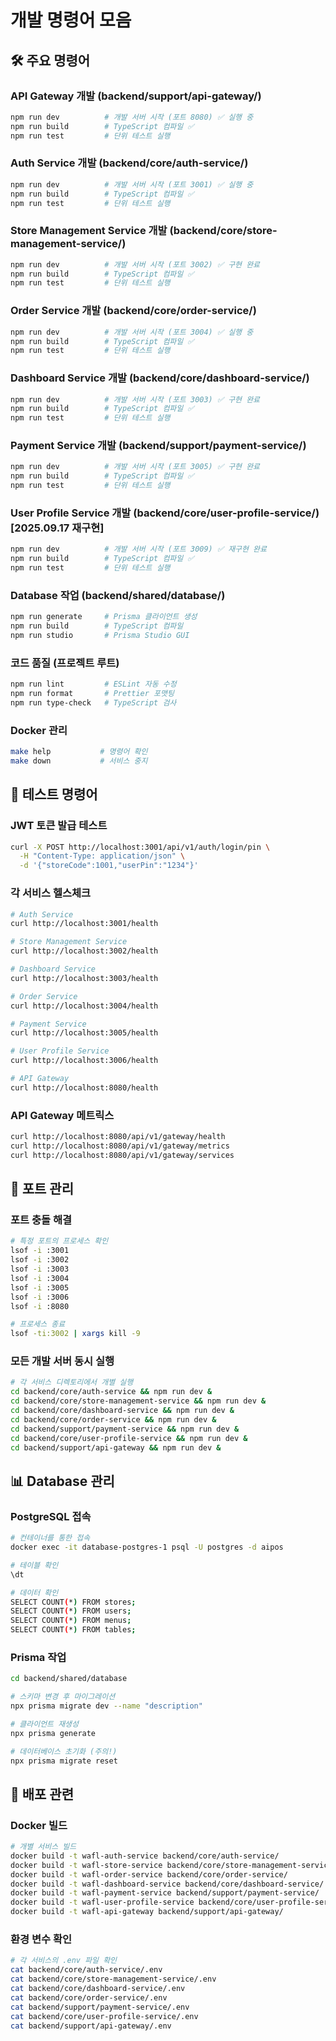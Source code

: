 # 개발 명령어 모음

## 🛠️ 주요 명령어

### API Gateway 개발 (backend/support/api-gateway/)
```bash
npm run dev          # 개발 서버 시작 (포트 8080) ✅ 실행 중
npm run build        # TypeScript 컴파일 ✅
npm run test         # 단위 테스트 실행
```

### Auth Service 개발 (backend/core/auth-service/)
```bash
npm run dev          # 개발 서버 시작 (포트 3001) ✅ 실행 중
npm run build        # TypeScript 컴파일 ✅
npm run test         # 단위 테스트 실행
```

### Store Management Service 개발 (backend/core/store-management-service/)
```bash
npm run dev          # 개발 서버 시작 (포트 3002) ✅ 구현 완료
npm run build        # TypeScript 컴파일 ✅
npm run test         # 단위 테스트 실행
```

### Order Service 개발 (backend/core/order-service/)
```bash
npm run dev          # 개발 서버 시작 (포트 3004) ✅ 실행 중
npm run build        # TypeScript 컴파일 ✅
npm run test         # 단위 테스트 실행
```

### Dashboard Service 개발 (backend/core/dashboard-service/)
```bash
npm run dev          # 개발 서버 시작 (포트 3003) ✅ 구현 완료
npm run build        # TypeScript 컴파일 ✅
npm run test         # 단위 테스트 실행
```

### Payment Service 개발 (backend/support/payment-service/)
```bash
npm run dev          # 개발 서버 시작 (포트 3005) ✅ 구현 완료
npm run build        # TypeScript 컴파일 ✅
npm run test         # 단위 테스트 실행
```

### User Profile Service 개발 (backend/core/user-profile-service/) **[2025.09.17 재구현]**
```bash
npm run dev          # 개발 서버 시작 (포트 3009) ✅ 재구현 완료
npm run build        # TypeScript 컴파일 ✅
npm run test         # 단위 테스트 실행
```

### Database 작업 (backend/shared/database/)
```bash
npm run generate     # Prisma 클라이언트 생성
npm run build        # TypeScript 컴파일
npm run studio       # Prisma Studio GUI
```

### 코드 품질 (프로젝트 루트)
```bash
npm run lint         # ESLint 자동 수정
npm run format       # Prettier 포맷팅
npm run type-check   # TypeScript 검사
```

### Docker 관리
```bash
make help           # 명령어 확인
make down           # 서비스 중지
```

## 🧪 테스트 명령어

### JWT 토큰 발급 테스트
```bash
curl -X POST http://localhost:3001/api/v1/auth/login/pin \
  -H "Content-Type: application/json" \
  -d '{"storeCode":1001,"userPin":"1234"}'
```

### 각 서비스 헬스체크
```bash
# Auth Service
curl http://localhost:3001/health

# Store Management Service
curl http://localhost:3002/health

# Dashboard Service
curl http://localhost:3003/health

# Order Service
curl http://localhost:3004/health

# Payment Service
curl http://localhost:3005/health

# User Profile Service
curl http://localhost:3006/health

# API Gateway
curl http://localhost:8080/health
```

### API Gateway 메트릭스
```bash
curl http://localhost:8080/api/v1/gateway/health
curl http://localhost:8080/api/v1/gateway/metrics
curl http://localhost:8080/api/v1/gateway/services
```

## 🔧 포트 관리

### 포트 충돌 해결
```bash
# 특정 포트의 프로세스 확인
lsof -i :3001
lsof -i :3002
lsof -i :3003
lsof -i :3004
lsof -i :3005
lsof -i :3006
lsof -i :8080

# 프로세스 종료
lsof -ti:3002 | xargs kill -9
```

### 모든 개발 서버 동시 실행
```bash
# 각 서비스 디렉토리에서 개별 실행
cd backend/core/auth-service && npm run dev &
cd backend/core/store-management-service && npm run dev &
cd backend/core/dashboard-service && npm run dev &
cd backend/core/order-service && npm run dev &
cd backend/support/payment-service && npm run dev &
cd backend/core/user-profile-service && npm run dev &
cd backend/support/api-gateway && npm run dev &
```

## 📊 Database 관리

### PostgreSQL 접속
```bash
# 컨테이너를 통한 접속
docker exec -it database-postgres-1 psql -U postgres -d aipos

# 테이블 확인
\dt

# 데이터 확인
SELECT COUNT(*) FROM stores;
SELECT COUNT(*) FROM users;
SELECT COUNT(*) FROM menus;
SELECT COUNT(*) FROM tables;
```

### Prisma 작업
```bash
cd backend/shared/database

# 스키마 변경 후 마이그레이션
npx prisma migrate dev --name "description"

# 클라이언트 재생성
npx prisma generate

# 데이터베이스 초기화 (주의!)
npx prisma migrate reset
```

## 🚀 배포 관련

### Docker 빌드
```bash
# 개별 서비스 빌드
docker build -t wafl-auth-service backend/core/auth-service/
docker build -t wafl-store-service backend/core/store-management-service/
docker build -t wafl-order-service backend/core/order-service/
docker build -t wafl-dashboard-service backend/core/dashboard-service/
docker build -t wafl-payment-service backend/support/payment-service/
docker build -t wafl-user-profile-service backend/core/user-profile-service/
docker build -t wafl-api-gateway backend/support/api-gateway/
```

### 환경 변수 확인
```bash
# 각 서비스의 .env 파일 확인
cat backend/core/auth-service/.env
cat backend/core/store-management-service/.env
cat backend/core/dashboard-service/.env
cat backend/core/order-service/.env
cat backend/support/payment-service/.env
cat backend/core/user-profile-service/.env
cat backend/support/api-gateway/.env
```